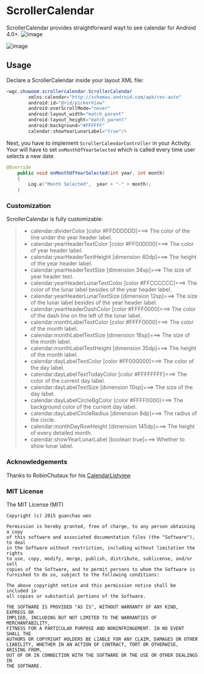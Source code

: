 # ScrollerCalendar
ScrollerCalendar provides straightforward wayt to see calendar for Android 4.0+.
![image](https://github.com/guanchao/ScrollerCalendar/raw/master/images/sample1.gif)

![image](https://github.com/guanchao/ScrollerCalendar/raw/master/images/sample2.gif)
## Usage
Declare a ScrollerCalendar inside your layout XML file:
```Java
<wgc.shuwoom.scrollercalendar.ScrollerCalendar
        xmlns:calendar="http://schemas.android.com/apk/res-auto"
        android:id="@+id/pickerView"
        android:overScrollMode="never"
        android:layout_width="match_parent"
        android:layout_height="match_parent"
        android:background="#FFFFFF"
        calendar:showYearLunarLabel="true"/>
```
Next, you have to implement `ScrollerCalendarController` in your Activity. Your will have to set `onMonthOfYearSelected` which is called every time user selects a new date.
```Java
@Override
	public void onMonthOfYearSelected(int year, int month) 
	{
		Log.e("Month Selected",  year + "-" + month);
	}
```
### Customization
ScrollerCalendar is fully customizable:
> * calendar:dividerColor [color #FFDDDDDD]===> The color of the line under the year header label.
> * calendar:yearHeaderTextColor [color #FF000000]===> The color of year header label.
> * calendar:yearHeaderTextHeight [dimension 40dp]===> The height of the year header label.
> * calendar:yearHeaderTextSize [dimension 34sp]===> The size of year header text.
> * calendar:yearHeaderLunarTextColor [color #FFCCCCCC]===> The color of the lunar label besides of the year header label.
> * calendar:yearHeaderLunarTextSize [dimension 12sp]===> The size of the lunar label besides of the year header label.
> * calendar:yearHeaderDashColor [color #FFFF0000]===> The color of the dash line on the left of the lunar label.
> * calendar:monthLabelTextColor [color #FFFF0000]===> The color of the month label.
> * calendar:monthLabelTextSize [dimension 16sp]===> The size of the month label.
> * calendar:monthLabelTextHeight [dimension 35dp]===> The height of the month label.
> * calendar:dayLabelTextColor [color #FF000000]===> The color of the day label.
> * calendar:dayLabelTextTodayColor [color #FFFFFFFF]===> The color of the current day label.
> * calendar:dayLabelTextSize [dimension 10sp]===> The size of the day label.
> * calendar:dayLabelCircleBgColor [color #FFFF0000]===> The background color of the current day label.
> * calendar:dayLabelCircleRadius [dimension 8dp]===> The radius of the circle.
> * calendar:monthDayRowHeight [dimension 145dp]===> The height of every detailed month.
> * calendar:showYearLunarLabel [boolean true]===> Whether to show lunar label.

### Acknowledgements
Thanks to RobinChutaux for his [CalendarListview](https://github.com/traex/CalendarListview)

### MIT License
The MIT License (MIT)

    Copyright (c) 2015 guanchao wen

    Permission is hereby granted, free of charge, to any person obtaining a copy
    of this software and associated documentation files (the "Software"), to deal
    in the Software without restriction, including without limitation the rights
    to use, copy, modify, merge, publish, distribute, sublicense, and/or sell
    copies of the Software, and to permit persons to whom the Software is
    furnished to do so, subject to the following conditions:

    The above copyright notice and this permission notice shall be included in
    all copies or substantial portions of the Software.

    THE SOFTWARE IS PROVIDED "AS IS", WITHOUT WARRANTY OF ANY KIND, EXPRESS OR
    IMPLIED, INCLUDING BUT NOT LIMITED TO THE WARRANTIES OF MERCHANTABILITY,
    FITNESS FOR A PARTICULAR PURPOSE AND NONINFRINGEMENT. IN NO EVENT SHALL THE
    AUTHORS OR COPYRIGHT HOLDERS BE LIABLE FOR ANY CLAIM, DAMAGES OR OTHER
    LIABILITY, WHETHER IN AN ACTION OF CONTRACT, TORT OR OTHERWISE, ARISING FROM,
    OUT OF OR IN CONNECTION WITH THE SOFTWARE OR THE USE OR OTHER DEALINGS IN
    THE SOFTWARE.